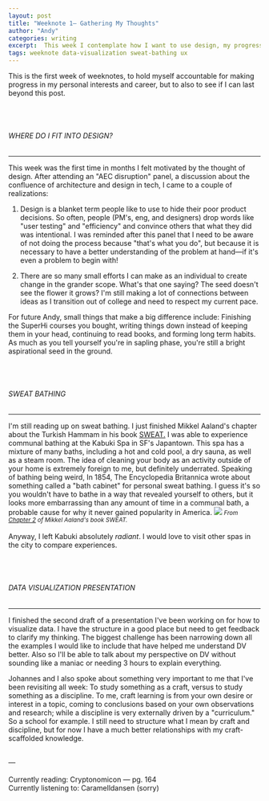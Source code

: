 ```yaml
---
layout: post
title: "Weeknote 1— Gathering My Thoughts"
author: "Andy"
categories: writing
excerpt:  This week I contemplate how I want to use design, my progress through Mikkel Aaland's SWEAT, and my presentation on visualizing data.
tags: weeknote data-visualization sweat-bathing ux
---
```



This is the first week of weeknotes, to hold myself accountable for making progress in my personal interests and career, but to also to see if I can last beyond this post.

<Br>
<br>

###### WHERE DO I FIT INTO DESIGN?
---

This week was the first time in months I felt motivated by the thought of design. After attending an "AEC disruption" panel, a discussion about the confluence of architecture and design in tech, I came to a couple of realizations:

1. Design is a blanket term people like to use to hide their poor product decisions. So often, people (PM's, eng, and designers) drop words like "user testing" and "efficiency" and convince others that what they did was intentional. I was reminded after this panel that I need to be aware of not doing the process because "that's what you do", but because it is necessary to have a better understanding of the problem at hand—if it's even a problem to begin with!

2. There are so many small efforts I can make as an individual to create change in the grander scope. What's that one saying? The seed doesn't see the flower it grows? I'm still making a lot of connections between ideas as I transition out of college and need to respect my current pace.

For future Andy, small things that make a big difference include: Finishing the SuperHi courses you bought, writing things down instead of keeping them in your head, continuing to read books, and forming long term habits. As much as you tell yourself you're in sapling phase, you're still a bright aspirational seed in the ground.

<br>
<br>

###### SWEAT BATHING
---
I'm still reading up on sweat bathing. I just finished Mikkel Aaland's chapter about the Turkish Hammam in his book [SWEAT.](https://www.mikkelaaland.com/sweat.html) I was able to experience communal bathing at the Kabuki Spa in SF's Japantown. This spa has a mixture of many baths, including a hot and cold pool, a dry sauna, as well as a steam room. The idea of cleaning your body as an activity outside of your home is extremely foreign to me, but definitely underrated. Speaking of bathing being weird, In 1854, The Encyclopedia Britannica wrote about something called a "bath cabinet" for personal sweat bathing. I guess it's so you wouldn't have to bathe in a way that revealed yourself to others, but it looks more embarrassing than any amount of time in a communal bath, a probable cause for why it never gained popularity in America.
![](https://www.mikkelaaland.com/images/privatesweats.jpg?crc=23608230I)
<small>*From [Chapter 2](https://www.mikkelaaland.com/mediterranean-baths.html) of Mikkel Aaland's book SWEAT.* </small>
<br>
<br>
Anyway, I left Kabuki absolutely *radiant*. I would love to visit other spas in the city to compare experiences.

<br>
<br>

###### DATA VISUALIZATION PRESENTATION
---
I finished the second draft of a presentation I've been working on for how to visualize data. I have the structure in a good place but need to get feedback to clarify my thinking. The biggest challenge has been narrowing down all the examples I would like to include that have helped me understand DV better. Also so I'll be able to talk about my perspective on DV without sounding like a maniac or needing 3 hours to explain everything.

Johannes and I also spoke about something very important to me that I've been revisiting all week: To study something as a craft, versus to study something as a discipline. To me, craft learning is from your own desire or interest in a topic, coming to conclusions based on your own observations and research; while a discipline is very externally driven by a "curriculum." So a school for example. I still need to structure what I mean by craft and discipline, but for now I have a much better relationships with my craft-scaffolded knowledge.
<Br>
<Br>

—
<br>
<br>
Currently reading: Cryptonomicon — pg. 164
<br>
Currently listening to: Caramelldansen (sorry)
